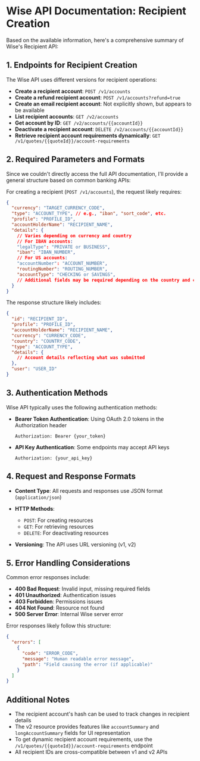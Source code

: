 # Wise API Documentation: Recipient Creation

Based on the available information, here's a comprehensive summary of Wise's Recipient API:

## 1. Endpoints for Recipient Creation

The Wise API uses different versions for recipient operations:

- **Create a recipient account**: `POST /v1/accounts`
- **Create a refund recipient account**: `POST /v1/accounts?refund=true`
- **Create an email recipient account**: Not explicitly shown, but appears to be available
- **List recipient accounts**: `GET /v2/accounts`
- **Get account by ID**: `GET /v2/accounts/{{accountId}}`
- **Deactivate a recipient account**: `DELETE /v2/accounts/{{accountId}}`
- **Retrieve recipient account requirements dynamically**: `GET /v1/quotes/{{quoteId}}/account-requirements`

## 2. Required Parameters and Formats

Since we couldn't directly access the full API documentation, I'll provide a general structure based on common banking APIs:

For creating a recipient (`POST /v1/accounts`), the request likely requires:

```json
{
  "currency": "TARGET_CURRENCY_CODE",
  "type": "ACCOUNT_TYPE", // e.g., "iban", "sort_code", etc.
  "profile": "PROFILE_ID",
  "accountHolderName": "RECIPIENT_NAME",
  "details": {
    // Varies depending on currency and country
    // For IBAN accounts:
    "legalType": "PRIVATE or BUSINESS",
    "iban": "IBAN_NUMBER",
    // For US accounts:
    "accountNumber": "ACCOUNT_NUMBER",
    "routingNumber": "ROUTING_NUMBER",
    "accountType": "CHECKING or SAVINGS",
    // Additional fields may be required depending on the country and currency
  }
}
```

The response structure likely includes:
```json
{
  "id": "RECIPIENT_ID",
  "profile": "PROFILE_ID",
  "accountHolderName": "RECIPIENT_NAME",
  "currency": "CURRENCY_CODE",
  "country": "COUNTRY_CODE",
  "type": "ACCOUNT_TYPE",
  "details": {
    // Account details reflecting what was submitted
  },
  "user": "USER_ID"
}
```

## 3. Authentication Methods

Wise API typically uses the following authentication methods:

- **Bearer Token Authentication**: Using OAuth 2.0 tokens in the Authorization header
  ```
  Authorization: Bearer {your_token}
  ```

- **API Key Authentication**: Some endpoints may accept API keys
  ```
  Authorization: {your_api_key}
  ```

## 4. Request and Response Formats

- **Content Type**: All requests and responses use JSON format (`application/json`)
- **HTTP Methods**:
  - `POST`: For creating resources
  - `GET`: For retrieving resources
  - `DELETE`: For deactivating resources

- **Versioning**: The API uses URL versioning (v1, v2)

## 5. Error Handling Considerations

Common error responses include:

- **400 Bad Request**: Invalid input, missing required fields
- **401 Unauthorized**: Authentication issues
- **403 Forbidden**: Permissions issues
- **404 Not Found**: Resource not found
- **500 Server Error**: Internal Wise server error

Error responses likely follow this structure:
```json
{
  "errors": [
    {
      "code": "ERROR_CODE",
      "message": "Human readable error message",
      "path": "Field causing the error (if applicable)"
    }
  ]
}
```

## Additional Notes

- The recipient account's hash can be used to track changes in recipient details
- The v2 resource provides features like `accountSummary` and `longAccountSummary` fields for UI representation
- To get dynamic recipient account requirements, use the `/v1/quotes/{{quoteId}}/account-requirements` endpoint
- All recipient IDs are cross-compatible between v1 and v2 APIs